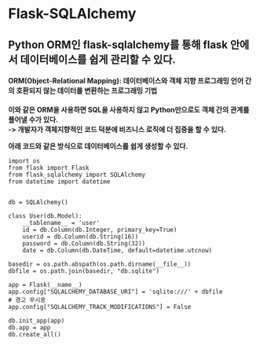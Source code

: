 # Flask-SQLAlchemy

## Python ORM인 flask-sqlalchemy를 통해 flask 안에서 데이터베이스를 쉽게 관리할 수 있다.

#### ORM(Object-Relational Mapping): 데이터베이스와 객체 지향 프로그래밍 언어 간의 호환되지 않는 데이터를 변환하는 프로그래밍 기법

**이와 같은 ORM을 사용하면 SQL을 사용하지 않고 Python만으로도 객체 간의 관계를 풀어낼 수가 있다.**  
**-> 개발자가 객체지향적인 코드 덕분에 비즈니스 로직에 더 집중을 할 수 있다.**  

**아래 코드와 같은 방식으로 데이터베이스를 쉽게 생성할 수 있다.**  

```python3
import os
from flask import Flask
from flask_sqlalchemy import SQLAlchemy
from datetime import datetime


db = SQLAlchemy()

class User(db.Model):
    __tablename__ = 'user'
    id = db.Column(db.Integer, primary_key=True)
    userid = db.Column(db.String(16))
    password = db.Column(db.String(32))
    date = db.Column(db.DateTime, default=datetime.utcnow)

basedir = os.path.abspath(os.path.dirname(__file__))
dbfile = os.path.join(basedir, "db.sqlite")

app = Flask(__name__)
app.config["SQLALCHEMY_DATABASE_URI"] = 'sqlite:///' + dbfile
# 경고 무시용
app.config["SQLALCHEMY_TRACK_MODIFICATIONS"] = False

db.init_app(app)
db.app = app
db.create_all()
```
